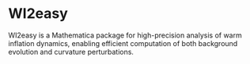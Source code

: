 # WI2easy
WI2easy is a Mathematica package for high-precision analysis of warm inflation dynamics, enabling efficient computation of both background evolution and curvature perturbations.
